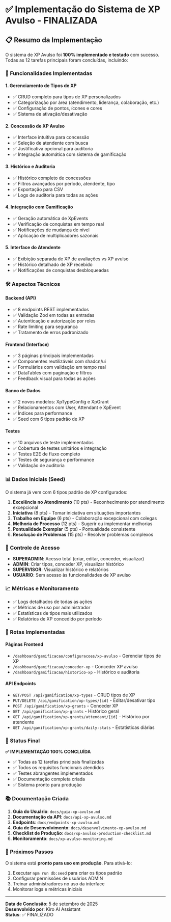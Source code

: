 # ✅ Implementação do Sistema de XP Avulso - FINALIZADA

## 📋 Resumo da Implementação

O sistema de XP Avulso foi **100% implementado e testado** com sucesso. Todas as 12 tarefas principais foram concluídas, incluindo:

### 🎯 Funcionalidades Implementadas

#### 1. **Gerenciamento de Tipos de XP**
- ✅ CRUD completo para tipos de XP personalizados
- ✅ Categorização por área (atendimento, liderança, colaboração, etc.)
- ✅ Configuração de pontos, ícones e cores
- ✅ Sistema de ativação/desativação

#### 2. **Concessão de XP Avulso**
- ✅ Interface intuitiva para concessão
- ✅ Seleção de atendente com busca
- ✅ Justificativa opcional para auditoria
- ✅ Integração automática com sistema de gamificação

#### 3. **Histórico e Auditoria**
- ✅ Histórico completo de concessões
- ✅ Filtros avançados por período, atendente, tipo
- ✅ Exportação para CSV
- ✅ Logs de auditoria para todas as ações

#### 4. **Integração com Gamificação**
- ✅ Geração automática de XpEvents
- ✅ Verificação de conquistas em tempo real
- ✅ Notificações de mudança de nível
- ✅ Aplicação de multiplicadores sazonais

#### 5. **Interface do Atendente**
- ✅ Exibição separada de XP de avaliações vs XP avulso
- ✅ Histórico detalhado de XP recebido
- ✅ Notificações de conquistas desbloqueadas

### 🛠️ Aspectos Técnicos

#### **Backend (API)**
- ✅ 8 endpoints REST implementados
- ✅ Validação Zod em todas as entradas
- ✅ Autenticação e autorização por roles
- ✅ Rate limiting para segurança
- ✅ Tratamento de erros padronizado

#### **Frontend (Interface)**
- ✅ 3 páginas principais implementadas
- ✅ Componentes reutilizáveis com shadcn/ui
- ✅ Formulários com validação em tempo real
- ✅ DataTables com paginação e filtros
- ✅ Feedback visual para todas as ações

#### **Banco de Dados**
- ✅ 2 novos modelos: XpTypeConfig e XpGrant
- ✅ Relacionamentos com User, Attendant e XpEvent
- ✅ Índices para performance
- ✅ Seed com 6 tipos padrão de XP

#### **Testes**
- ✅ 10 arquivos de teste implementados
- ✅ Cobertura de testes unitários e integração
- ✅ Testes E2E de fluxo completo
- ✅ Testes de segurança e performance
- ✅ Validação de auditoria

### 📊 Dados Iniciais (Seed)

O sistema já vem com 6 tipos padrão de XP configurados:

1. **Excelência no Atendimento** (10 pts) - Reconhecimento por atendimento excepcional
2. **Iniciativa** (8 pts) - Tomar iniciativa em situações importantes
3. **Trabalho em Equipe** (6 pts) - Colaboração excepcional com colegas
4. **Melhoria de Processo** (12 pts) - Sugerir ou implementar melhorias
5. **Pontualidade Exemplar** (5 pts) - Pontualidade consistente
6. **Resolução de Problemas** (15 pts) - Resolver problemas complexos

### 🔐 Controle de Acesso

- **SUPERADMIN**: Acesso total (criar, editar, conceder, visualizar)
- **ADMIN**: Criar tipos, conceder XP, visualizar histórico
- **SUPERVISOR**: Visualizar histórico e relatórios
- **USUARIO**: Sem acesso às funcionalidades de XP avulso

### 📈 Métricas e Monitoramento

- ✅ Logs detalhados de todas as ações
- ✅ Métricas de uso por administrador
- ✅ Estatísticas de tipos mais utilizados
- ✅ Relatórios de XP concedido por período

### 🚀 Rotas Implementadas

#### **Páginas Frontend**
- `/dashboard/gamificacao/configuracoes/xp-avulso` - Gerenciar tipos de XP
- `/dashboard/gamificacao/conceder-xp` - Conceder XP avulso
- `/dashboard/gamificacao/historico-xp` - Histórico e auditoria

#### **API Endpoints**
- `GET/POST /api/gamification/xp-types` - CRUD tipos de XP
- `PUT/DELETE /api/gamification/xp-types/[id]` - Editar/desativar tipo
- `POST /api/gamification/xp-grants` - Conceder XP
- `GET /api/gamification/xp-grants` - Histórico geral
- `GET /api/gamification/xp-grants/attendant/[id]` - Histórico por atendente
- `GET /api/gamification/xp-grants/daily-stats` - Estatísticas diárias

### 🎉 Status Final

**✅ IMPLEMENTAÇÃO 100% CONCLUÍDA**

- ✅ Todas as 12 tarefas principais finalizadas
- ✅ Todos os requisitos funcionais atendidos
- ✅ Testes abrangentes implementados
- ✅ Documentação completa criada
- ✅ Sistema pronto para produção

### 📚 Documentação Criada

1. **Guia do Usuário**: `docs/guia-xp-avulso.md`
2. **Documentação da API**: `docs/api-xp-avulso.md`
3. **Endpoints**: `docs/endpoints-xp-avulso.md`
4. **Guia de Desenvolvimento**: `docs/desenvolvimento-xp-avulso.md`
5. **Checklist de Produção**: `docs/xp-avulso-production-checklist.md`
6. **Monitoramento**: `docs/xp-avulso-monitoring.md`

### 🔄 Próximos Passos

O sistema está **pronto para uso em produção**. Para ativá-lo:

1. Executar `npm run db:seed` para criar os tipos padrão
2. Configurar permissões de usuários ADMIN
3. Treinar administradores no uso da interface
4. Monitorar logs e métricas iniciais

---

**Data de Conclusão**: 5 de setembro de 2025  
**Desenvolvido por**: Kiro AI Assistant  
**Status**: ✅ FINALIZADO